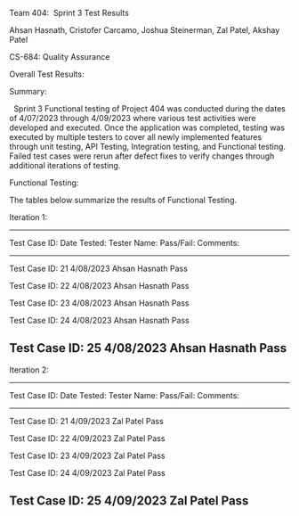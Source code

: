 Team 404:  Sprint 3 Test Results

Ahsan Hasnath, Cristofer Carcamo, Joshua Steinerman, Zal Patel, Akshay
Patel

CS-684: Quality Assurance

Overall Test Results:

Summary: 

  Sprint 3 Functional testing of Project 404 was conducted during the
dates of 4/07/2023 through 4/09/2023 where various test activities were
developed and executed. Once the application was completed, testing was
executed by multiple testers to cover all newly implemented features
through unit testing, API Testing, Integration testing, and Functional
testing. Failed test cases were rerun after defect fixes to verify
changes through additional iterations of testing.

Functional Testing: 

The tables below summarize the results of Functional Testing.

Iteration 1: 

  --------------------------------------------------------------------------
  Test Case ID:    Date Tested:  Tester Name:      Pass/Fail:   Comments:
  ---------------- ------------- ----------------- ------------ ------------
  Test Case ID: 21 4/08/2023     Ahsan Hasnath     Pass         

  Test Case ID: 22 4/08/2023     Ahsan Hasnath     Pass         

  Test Case ID: 23 4/08/2023     Ahsan Hasnath     Pass         

  Test Case ID: 24 4/08/2023     Ahsan Hasnath     Pass         

  Test Case ID: 25 4/08/2023     Ahsan Hasnath     Pass         
  --------------------------------------------------------------------------

Iteration 2: 

  ---------------------------------------------------------------------------
  Test Case ID:     Date Tested:   Tester Name:    Pass/Fail:   Comments:
  ----------------- -------------- --------------- ------------ -------------
  Test Case ID: 21    4/09/2023      Zal Patel      Pass                             

  Test Case ID: 22    4/09/2023      Zal Patel      Pass                               

  Test Case ID: 23    4/09/2023      Zal Patel      Pass                              

  Test Case ID: 24    4/09/2023      Zal Patel      Pass                               

  Test Case ID: 25    4/09/2023      Zal Patel      Pass
  ---------------------------------------------------------------------------
